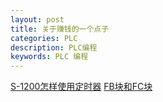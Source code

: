 ```yaml
---
layout: post
title: 关于赚钱的一个点子
categories: PLC
description: PLC编程
keywords: PLC 编程
---
```


[S-1200怎样使用定时器](http://www.ad.siemens.com.cn/service/answer/solved_194380_1072.html)
[FB块和FC块](http://www.ad.siemens.com.cn/productportal/prods/published/prog/prog_2.3/prog_2.3.html)
